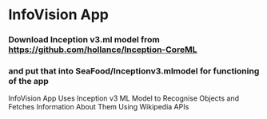 # InfoVision App
### Download Inception v3.ml model from https://github.com/hollance/Inception-CoreML 
### and put that into SeaFood/Inceptionv3.mlmodel for functioning of the app

InfoVision App Uses Inception v3 ML Model to Recognise Objects and Fetches Information About Them Using Wikipedia APIs
